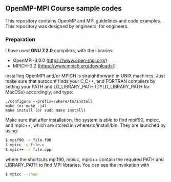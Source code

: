 ## OpenMP-MPI Course sample codes 

This repository contains OpenMP and MPI guidelines and code examples. This repository was designed by engineers, for engineers.

### Preparation

I have used **GNU 7.2.0** compilers, with the libraries:

  * OpenMPI-3.0.0 (https://www.open-mpi.org/)
  * MPICH-3.2 (https://www.mpich.org/downloads/)
  
Installing OpenMPI and/or MPICH is straightforward in UNIX machines. Just make sure that autoconf finds your C,C++, and FORTRAN compilers by setting your PATH and LD_LIBRARY_PATH (DYLD_LIBRARY_PATH for MacOSx) accordingly, and type:

```make
./configure --prefix=/where/to/install
make (or make -j4)
make install (or sudo make install)
  ```
Make sure that after installation, the system is able to find mpif90, mpicc, and mpic++, which are stored in /where/to/install/bin. 
They are launched by using:
```bash
$ mpif90 -c file.f90
$ mpicc -c file.c
$ mpic++ -c file.cpp
```

where the shortcuts mpif90, mpicc, mpic++ contain the required PATH and LIBRARY_PATH to find MPI libraries. You can see the invokation with

```bash
$ mpicc --show
```
